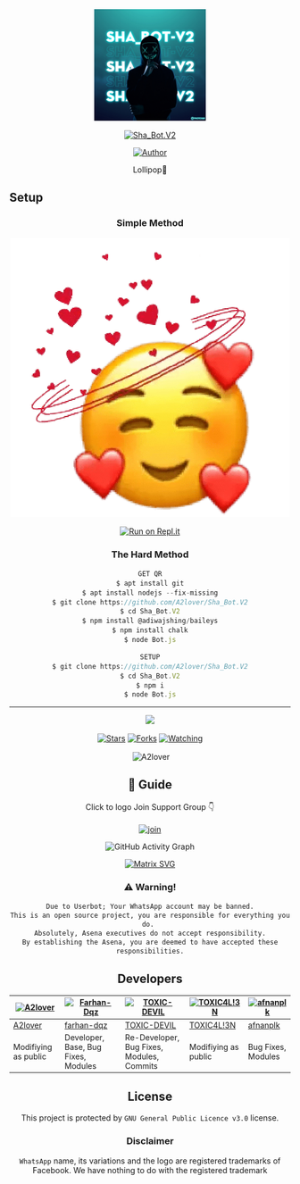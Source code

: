 
<div align="center">
  <img border-radius: 15px src="IMG-20211125-WA0007.jpg"width="200" height="200"/>
  <p align="center">
    
    
<a href="#"><img title="Sha_Bot.V2" src="https://img.shields.io/badge/Sha_Bot.V2-green?colorA=%23ff0000&colorB=%23017e40&style=for-the-badge"></a>
</p>
  <p align="center">
<a href=https://github.com/A2lover"><img title="Author" src="https://img.shields.io/badge/Author-(hunk!nd3 p4d4y41!-BotMWOL?color=blue&style=for-the-badge&logo=whatsapp"></a>
</p>
</div>
<p align="center">
                                Lollipop🍭

     
     
</p>

## Setup
<div align="center">

  ### Simple Method
  
[![Deploy](IMG-20211124-WA0023.png)](https://heroku.com/deploy?template=https://github.com/A2lover/Sha_Bot.V2) 
  
[![Run on Repl.it](https://repl.it/badge/github/quiec/whatsAlfa)](https://replit.com/@A2lover/Sha_Bot.V2?v=1)
  
### The Hard Method
```js
GET QR
$ apt install git
$ apt install nodejs --fix-missing
$ git clone https://github.com/A2lover/Sha_Bot.V2
$ cd Sha_Bot.V2
$ npm install @adiwajshing/baileys
$ npm install chalk
$ node Bot.js
```
      
```js
SETUP
$ git clone https://github.com/A2lover/Sha_Bot.V2
$ cd Sha_Bot.V2
$ npm i
$ node Bot.js
```

----

  <p align="center">
  <a href="https://github.com/A2lover/Sha_Bot.V2">
    
<a href="https:https://github.com/A2lover?tab=followers">
<img src="https://img.shields.io/github/repo-size/A2lover/Sha_Bot.V2?color=green&label=Repo%20total%20size&style=plastic">
<p align="center">
<a href="https://github.com/A2lover/followers"
<img title="Followers" src="https://img.shields.io/github/followers/A2lover?color=blue&style=flat-square"></a>
<a href="https://github.com/A2lover/Sha_Bot.V2/stargazers/"><img title="Stars" src="https://img.shields.io/github/stars/A2lover/Sha_Bot.V2?color=blue&style=flat-square"></a>
<a href="https://github.com/A2lover/Sha_Bot.V2/network/members"><img title="Forks" src="https://img.shields.io/github/forks/A2lover/Sha_Bot.V2?color=blue&style=flat-square"></a>
<a href="https://github.com/A2lover/Sha_Bot.V2/watchers"><img title="Watching" src="https://img.shields.io/github/watchers/A2lover/Sha_Bot.V2?label=Watchers&color=blue&style=flat-square"></a>
</p>

<p align="center">
<p>&nbsp;<img align="center" src="https://github-readme-stats.vercel.app/api?username=A2lover&show_icons=true&theme=dark&locale=en" alt="A2lover" /></p>
    
## 📢 Guide
Click to logo  Join Support Group 👇
    <br>
<br>
  [![join](https://github.com/A2lover/Sha_Bot.V2/blob/master/IMG-20211122-WA0006.jpg)](https://chat.whatsapp.com/J4DrqlOQYr05LnEfYCoovI)
  <div align="center">
       
  ![GitHub Activity Graph](https://activity-graph.herokuapp.com/graph?username=A2lover&bg_color=000000&color=4fff67&line=4fff67&point=ffffff&area=true&hide_border=true)
  </div>
 
  
  [![Matrix SVG](https://raw.githubusercontent.com/rodrigograca31/rodrigograca31/master/matrix.svg)](https://chat.whatsapp.com/J4DrqlOQYr05LnEfYCoovI)
                     
### ⚠️ Warning! 
```
Due to Userbot; Your WhatsApp account may be banned.
This is an open source project, you are responsible for everything you do. 
Absolutely, Asena executives do not accept responsibility.
By establishing the Asena, you are deemed to have accepted these responsibilities.
```

## Developers
  <div align="center">
    
[![A2lover](https://github.com/A2lover.png?size=100)](https://github.com/A2lover) | [![Farhan-Dqz](https://github.com/farhan-dqz.png?size=100)](https://github.com/farhan-dqz) | [![TOXIC-DEVIL](https://github.com/TOXIC-DEVIL.png?size=100)](https://github.com/TOXIC-DEVIL) |  [![TOXIC4L!3N](https://github.com/Alien-alfa.png?size=100)](https://github.com/AI-VIKI) | [![afnanplk](https://github.com/afnanplk.png?size=100)](https://github.com/afnanplk) 
----|----|----|----|----
[A2lover](https://github.com/A2lover) | [farhan-dqz](https://github.com/farhan-dqz) | [TOXIC-DEVIL](https://github.com/TOXIC-DEVIL) | [TOXIC4L!3N](https://github.com/AI-VIKI) | [afnanplk](https://github.com/afnanplk) 
Modifiying as public | Developer, Base, Bug Fixes, Modules| Re-Developer, Bug Fixes, Modules, Commits |  Modifiying  as   public | Bug Fixes, Modules 
  </div>
    


## License
This project is protected by `GNU General Public Licence v3.0` license.

### Disclaimer
`WhatsApp` name, its variations and the logo are registered trademarks of Facebook. We have nothing to do with the registered trademark
